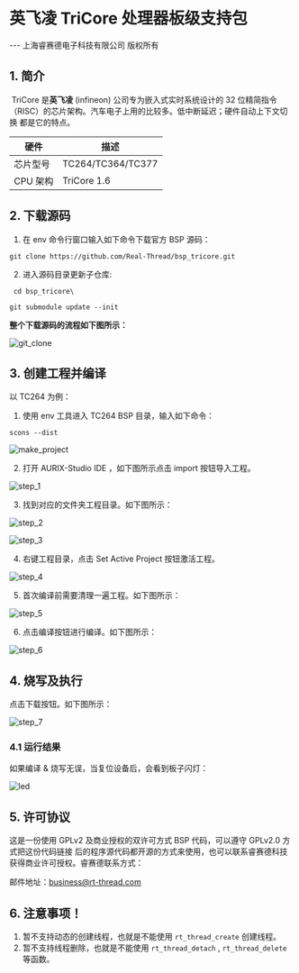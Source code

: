 # 英飞凌 TriCore 处理器板级支持包

--- 上海睿赛德电子科技有限公司 版权所有

## 1. 简介

​	TriCore 是**英飞凌** (infineon) 公司专为嵌入式实时系统设计的 32 位精简指令（RISC）的芯片架构。汽车电子上用的比较多。低中断延迟；硬件自动上下文切换 都是它的特点。

| 硬件     | 描述              |
| -------- | ----------------- |
| 芯片型号 | TC264/TC364/TC377 |
| CPU 架构 | TriCore 1.6       |

## 2. 下载源码

1. 在 env 命令行窗口输入如下命令下载官方 BSP 源码：

`git clone https://github.com/Real-Thread/bsp_tricore.git`

2. 进入源码目录更新子仓库:

` cd bsp_tricore\`

`git submodule update --init`

**整个下载源码的流程如下图所示：**

![git_clone](./picture/git_clone.png)

## 3. 创建工程并编译

以 TC264 为例：

1. 使用 env 工具进入 TC264 BSP 目录，输入如下命令：

```
scons --dist 
```

![make_project](./picture/make_project.png)

2. 打开 AURIX-Studio IDE ，如下图所示点击 import 按钮导入工程。

![step_1](./picture/step_1.png)

3. 找到对应的文件夹工程目录。如下图所示：

![step_2](./picture/step_2.png)

![step_3](./picture/step_3.png)

4. 右键工程目录，点击 Set Active Project 按钮激活工程。

![step_4](./picture/step_4.png)

5. 首次编译前需要清理一遍工程。如下图所示：

![step_5](./picture/step_5.png)

6. 点击编译按钮进行编译。如下图所示：

![step_6](./picture/step_6.png)

## 4. 烧写及执行

点击下载按钮。如下图所示：

![step_7](./picture/step_7.png)

### 4.1 运行结果

如果编译 & 烧写无误，当复位设备后，会看到板子闪灯：

![led](./picture/led.png)

## 5. 许可协议

这是一份使用 GPLv2 及商业授权的双许可方式 BSP 代码，可以遵守 GPLv2.0 方式把这份代码链接
后的程序源代码都开源的方式来使用，也可以联系睿赛德科技获得商业许可授权。睿赛德联系方式：

邮件地址：business@rt-thread.com

## 6. 注意事项！

 1. 暂不支持动态的创建线程，也就是不能使用 `rt_thread_create` 创建线程。
 2. 暂不支持线程删除，也就是不能使用 `rt_thread_detach` , `rt_thread_delete` 等函数。